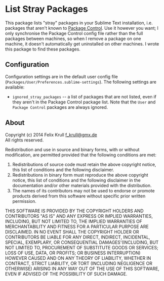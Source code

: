 List Stray Packages
===================
This package lists "stray" packages in your Sublime Text installation, i.e.
packages that aren't known to [Package Control][pkgctrl]. Use it however you
want; I only synchronise the Package Control config file rather than the full
packages between machines, so when I remove a package on one machine, it
doesn't automatically get uninstalled on other machines. I wrote this package
to find these packages.

[pkgctrl]: https://sublime.wbond.net/

## Configuration
Configuration settings are in the default user config file
(`Packages/User/Preferences.sublime-settings`). The following settings are
available:

* `ignored_stray_packages` -- a list of packages that are not listed, even if
  they aren't in the Package Control package list. Note that the `User` and
  `Package Control` packages are always ignored.

## About
Copyright (c) 2014 Felix Krull <f_krull@gmx.de>  
All rights reserved.

Redistribution and use in source and binary forms, with or without modification,
are permitted provided that the following conditions are met:

1) Redistributions of source code must retain the above copyright notice, this
   list of conditions and the following disclaimer.  
2) Redistributions in binary form must reproduce the above copyright notice,
   this list of conditions and the following disclaimer in the documentation
   and/or other materials provided with the distribution.  
3) The names of its contributors may not be used to endorse or promote products
   derived from this software without specific prior written permission.

THIS SOFTWARE IS PROVIDED BY THE COPYRIGHT HOLDERS AND CONTRIBUTORS "AS IS" AND
ANY EXPRESS OR IMPLIED WARRANTIES, INCLUDING, BUT NOT LIMITED TO, THE IMPLIED
WARRANTIES OF MERCHANTABILITY AND FITNESS FOR A PARTICULAR PURPOSE ARE
DISCLAIMED. IN NO EVENT SHALL THE COPYRIGHT HOLDER OR CONTRIBUTORS BE LIABLE
FOR ANY DIRECT, INDIRECT, INCIDENTAL, SPECIAL, EXEMPLARY, OR CONSEQUENTIAL
DAMAGES'(INCLUDING, BUT NOT LIMITED TO, PROCUREMENT OF SUBSTITUTE GOODS OR
SERVICES; LOSS OF USE, DATA, OR PROFITS; OR BUSINESS INTERRUPTION) HOWEVER
CAUSED AND ON ANY THEORY OF LIABILITY, WHETHER IN CONTRACT, STRICT LIABILITY,
OR TORT (INCLUDING NEGLIGENCE OR OTHERWISE) ARISING IN ANY WAY OUT OF THE USE
OF THIS SOFTWARE, EVEN IF ADVISED OF THE POSSIBILITY OF SUCH DAMAGE.
